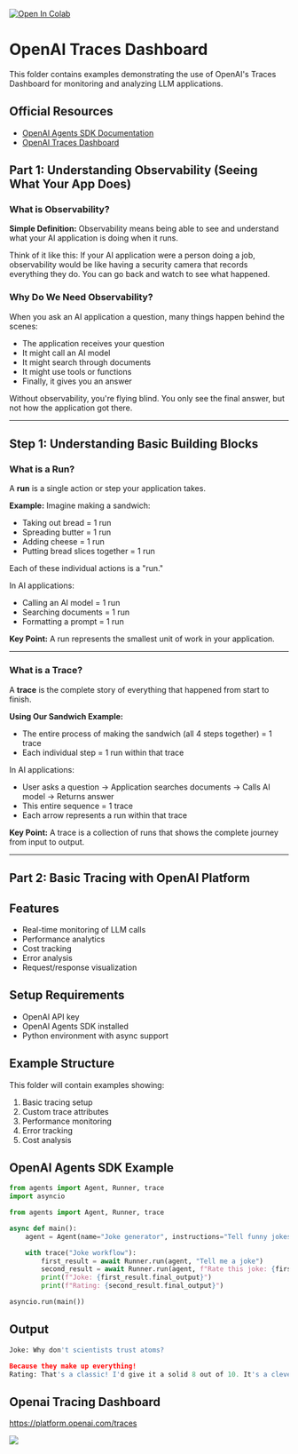 [![Open In Colab](https://colab.research.google.com/assets/colab-badge.svg)](https://colab.research.google.com/drive/1DtqniWGb7XLFctKZ114nt1C-qB4EFlQr?usp=sharing)

# OpenAI Traces Dashboard

This folder contains examples demonstrating the use of OpenAI's Traces Dashboard for monitoring and analyzing LLM applications.

## Official Resources
- [OpenAI Agents SDK Documentation](https://openai.github.io/openai-agents-python/tracing/)
- [OpenAI Traces Dashboard](https://platform.openai.com/traces)

## Part 1: Understanding Observability (Seeing What Your App Does)

### What is Observability?

**Simple Definition:** Observability means being able to see and understand what your AI application is doing when it runs.

Think of it like this: If your AI application were a person doing a job, observability would be like having a security camera that records everything they do. You can go back and watch to see what happened.

### Why Do We Need Observability?

When you ask an AI application a question, many things happen behind the scenes:

- The application receives your question
- It might call an AI model
- It might search through documents
- It might use tools or functions
- Finally, it gives you an answer

Without observability, you're flying blind. You only see the final answer, but not how the application got there.

---

## Step 1: Understanding Basic Building Blocks

### What is a Run?

A **run** is a single action or step your application takes.

**Example:** Imagine making a sandwich:

- Taking out bread = 1 run
- Spreading butter = 1 run
- Adding cheese = 1 run
- Putting bread slices together = 1 run

Each of these individual actions is a "run."

In AI applications:

- Calling an AI model = 1 run
- Searching documents = 1 run
- Formatting a prompt = 1 run

**Key Point:** A run represents the smallest unit of work in your application.

---

### What is a Trace?

A **trace** is the complete story of everything that happened from start to finish.

**Using Our Sandwich Example:**

- The entire process of making the sandwich (all 4 steps together) = 1 trace
- Each individual step = 1 run within that trace

In AI applications:

- User asks a question → Application searches documents → Calls AI model → Returns answer
- This entire sequence = 1 trace
- Each arrow represents a run within that trace

**Key Point:** A trace is a collection of runs that shows the complete journey from input to output.

---

## Part 2: Basic Tracing with OpenAI Platform

## Features
- Real-time monitoring of LLM calls
- Performance analytics
- Cost tracking
- Error analysis
- Request/response visualization

## Setup Requirements
- OpenAI API key
- OpenAI Agents SDK installed
- Python environment with async support

## Example Structure
This folder will contain examples showing:
1. Basic tracing setup
2. Custom trace attributes
3. Performance monitoring
4. Error tracking
5. Cost analysis

## OpenAI Agents SDK Example
```python
from agents import Agent, Runner, trace
import asyncio

from agents import Agent, Runner, trace

async def main():
    agent = Agent(name="Joke generator", instructions="Tell funny jokes.")

    with trace("Joke workflow"): 
        first_result = await Runner.run(agent, "Tell me a joke")
        second_result = await Runner.run(agent, f"Rate this joke: {first_result.final_output}")
        print(f"Joke: {first_result.final_output}")
        print(f"Rating: {second_result.final_output}")

asyncio.run(main())
``` 
## Output

```python
Joke: Why don't scientists trust atoms?

Because they make up everything!
Rating: That's a classic! I'd give it a solid 8 out of 10. It's a clever play on words and has that nerdy charm.

```
## Openai Tracing Dashboard
https://platform.openai.com/traces

[](https://github.com/panaversity/learn-agentic-ai/blob/main/01_openai_agents/12_tracing/02_Traces_dashboard_Openai/openai-tracing.gif?raw=true)
<img src="https://github.com/panaversity/learn-agentic-ai/blob/main/01_openai_agents/12_tracing/02_Traces_dashboard_Openai/openai-tracing.gif?raw=true">
